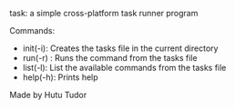 task: a simple cross-platform task runner program

Commands: 
  - init(-i): Creates the tasks file in the current directory
  - run(-r) <name>: Runs the command from the tasks file
  - list(-l): List the available commands from the tasks file
  - help(-h): Prints help

Made by Hutu Tudor